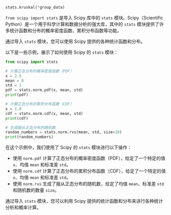 ```python
stats.kruskal(*group_data)
```

`from scipy import stats` 是导入 Scipy 库中的 `stats` 模块。Scipy（Scientific Python）是一个用于科学计算和数据分析的强大库，其中的 `stats` 模块提供了许多统计函数和分布的概率密度函数、累积分布函数等功能。

通过导入 `stats` 模块，您可以使用 Scipy 提供的各种统计函数和分布。

以下是一些示例，展示了如何使用 Scipy 的 `stats` 模块：

```python
from scipy import stats

# 计算正态分布的概率密度函数（PDF）
x = 2.5
mean = 0
std = 1
pdf = stats.norm.pdf(x, mean, std)
print(pdf)

# 计算正态分布的累积分布函数（CDF）
x = 1.8
cdf = stats.norm.cdf(x, mean, std)
print(cdf)

# 生成服从正态分布的随机数
random_numbers = stats.norm.rvs(mean, std, size=10)
print(random_numbers)
```

在这个示例中，我们使用了 Scipy 的 `stats` 模块进行以下操作：
- 使用 `norm.pdf` 计算了正态分布的概率密度函数（PDF），给定了一个特定的值 `x`、均值 `mean` 和标准差 `std`。
- 使用 `norm.cdf` 计算了正态分布的累积分布函数（CDF），给定了一个特定的值 `x`、均值 `mean` 和标准差 `std`。
- 使用 `norm.rvs` 生成了服从正态分布的随机数，给定了均值 `mean`、标准差 `std` 和随机数的数量 `size`。

通过导入 `stats` 模块，您可以利用 Scipy 提供的统计函数和分布来进行各种统计分析和概率计算。